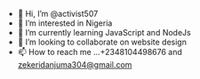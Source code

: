- 👋 Hi, I’m @activist507
- 👀 I’m interested in Nigeria
- 🌱 I’m currently learning JavaScript and NodeJs
- 💞️ I’m looking to collaborate on website design
- 📫 How to reach me ...+2348104498676 and zekeridanjuma304@gmail.com

<!---
activist507/activist507 is a ✨ special ✨ repository because its `README.md` (this file) appears on your GitHub profile.
You can click the Preview link to take a look at your changes.
--->
